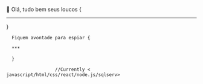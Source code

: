  
 
 
 👋 Olá, tudo bem seus loucos {
 
 ***
 
 }

      Fiquem avontade para espiar {
      
      ***
      
      }

                      //Currently < javascript/html/css/react/node.js/sqlserv>
